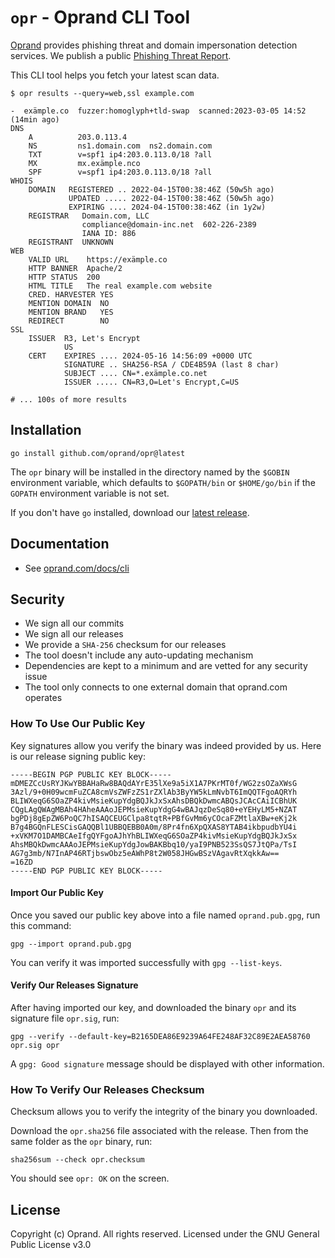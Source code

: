 # `opr` - Oprand CLI Tool

[Oprand](https://oprand.com/) provides phishing threat and domain impersonation detection services. We publish a public [Phishing Threat Report](https://oprand.com/report).

This CLI tool helps you fetch your latest scan data.

```
$ opr results --query=web,ssl example.com

-  exämple.co  fuzzer:homoglyph+tld-swap  scanned:2023-03-05 14:52 (14min ago)
DNS
    A          203.0.113.4
    NS         ns1.domain.com  ns2.domain.com
    TXT        v=spf1 ip4:203.0.113.0/18 ?all
    MX         mx.exämple.nco
    SPF        v=spf1 ip4:203.0.113.0/18 ?all
WHOIS
    DOMAIN   REGISTERED .. 2022-04-15T00:38:46Z (50w5h ago)
             UPDATED ..... 2022-04-15T00:38:46Z (50w5h ago)
             EXPIRING .... 2024-04-15T00:38:46Z (in 1y2w)
    REGISTRAR   Domain.com, LLC
                compliance@domain-inc.net  602-226-2389
                IANA ID: 886
    REGISTRANT  UNKNOWN
WEB
    VALID URL    https://exämple.co
    HTTP BANNER  Apache/2
    HTTP STATUS  200
    HTML TITLE   The real example.com website
    CRED. HARVESTER YES
    MENTION DOMAIN  NO
    MENTION BRAND   YES
    REDIRECT        NO
SSL
    ISSUER  R3, Let's Encrypt
            US
    CERT    EXPIRES .... 2024-05-16 14:56:09 +0000 UTC
            SIGNATURE .. SHA256-RSA / CDE4B59A (last 8 char)
            SUBJECT .... CN=*.exämple.co.net
            ISSUER ..... CN=R3,O=Let's Encrypt,C=US

# ... 100s of more results
```

## Installation

```
go install github.com/oprand/opr@latest
```

The `opr` binary will be installed in the directory named by the `$GOBIN` environment
variable, which defaults to `$GOPATH/bin` or `$HOME/go/bin` if the `GOPATH`
environment variable is not set.

If you don't have `go` installed, download our [latest release](https://github.com/oprand/opr/releases).

## Documentation

- See [oprand.com/docs/cli](https://oprand.com/docs/cli)

## Security

- We sign all our commits
- We sign all our releases
- We provide a `SHA-256` checksum for our releases
- The tool doesn't include any auto-updating mechanism
- Dependencies are kept to a minimum and are vetted for any security issue
- The tool only connects to one external domain that oprand.com operates

### How To Use Our Public Key

Key signatures allow you verify the binary was indeed provided by us. Here is our release signing public key:

```
-----BEGIN PGP PUBLIC KEY BLOCK-----
mDMEZCcUsRYJKwYBBAHaRw8BAQdAYrE35lXe9a5iX1A7PKrMT0f/WG2zsOZaXWsG
3Azl/9+0H09wcmFuZCA8cmVsZWFzZS1rZXlAb3ByYW5kLmNvbT6ImQQTFgoAQRYh
BLIWXeqG6SOaZP4kivMsieKupYdgBQJkJxSxAhsDBQkDwmcABQsJCAcCAiICBhUK
CQgLAgQWAgMBAh4HAheAAAoJEPMsieKupYdgG4wBAJqzDeSq80+eYEHyLM5+NZAT
bgPDj8gEpZW6PoQC7hISAQCEUGClpa8tqtR+PBfGvMm6yCOcaFZMtlaXBw+eKj2k
B7g4BGQnFLESCisGAQQBl1UBBQEBB0A0m/8Pr4fn6XpQXAS8YTAB4ikbpudbYU4i
+xVKM7O1DAMBCAeIfgQYFgoAJhYhBLIWXeqG6SOaZP4kivMsieKupYdgBQJkJxSx
AhsMBQkDwmcAAAoJEPMsieKupYdgJowBAKBbq10/yaI9PNB523SsQS7JtQPa/TsI
AG7g3mb/N7InAP46RTjbswObz5eAWhP8t2W058JHGwBSzVAgavRtXqkkAw==
=16ZD
-----END PGP PUBLIC KEY BLOCK-----
```

#### Import Our Public Key

Once you saved our public key above into a file named `oprand.pub.gpg`, run this command:

```
gpg --import oprand.pub.gpg
```

You can verify it was imported successfully with `gpg --list-keys`.

#### Verify Our Releases Signature

After having imported our key, and downloaded the binary `opr` and its signature file `opr.sig`, run:

```
gpg --verify --default-key=B2165DEA86E9239A64FE248AF32C89E2AEA58760 opr.sig opr
```

A `gpg: Good signature` message should be displayed with other information.

### How To Verify Our Releases Checksum

Checksum allows you to verify the integrity of the binary you downloaded.

Download the `opr.sha256` file associated with the release. Then from the same folder as the `opr` binary, run:

```
sha256sum --check opr.checksum
```

You should see `opr: OK` on the screen.

## License

Copyright (c) Oprand. All rights reserved.
Licensed under the GNU General Public License v3.0
